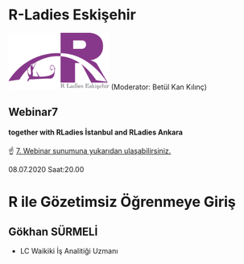 # R-Ladies Eskişehir 

<img src="https://github.com/bkanx/R-Ladies-EskisehR-Stickers/blob/master/Init.png" width="200"> (Moderator: Betül Kan Kılınç)


## Webinar7

#### together with RLadies İstanbul and RLadies Ankara

:point_up:   [7. Webinar sunumuna yukarıdan ulaşabilirsiniz.](https://github.com/rladies/meetup-presentations_eskisehir/tree/master/8thMeetup)

08.07.2020 Saat:20.00

# R ile Gözetimsiz Öğrenmeye Giriş

## Gökhan SÜRMELİ

  
  - LC Waikiki İş Analitiği Uzmanı
